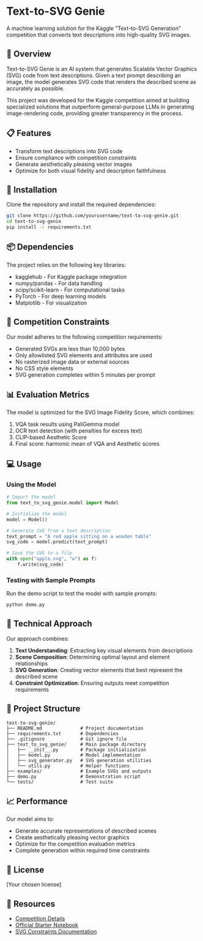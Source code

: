 # Text-to-SVG Genie

A machine learning solution for the Kaggle "Text-to-SVG Generation" competition that converts text descriptions into high-quality SVG images.

## 🚀 Overview

Text-to-SVG Genie is an AI system that generates Scalable Vector Graphics (SVG) code from text descriptions. Given a text prompt describing an image, the model generates SVG code that renders the described scene as accurately as possible.

This project was developed for the Kaggle competition aimed at building specialized solutions that outperform general-purpose LLMs in generating image-rendering code, providing greater transparency in the process.

## 📋 Features

- Transform text descriptions into SVG code
- Ensure compliance with competition constraints
- Generate aesthetically pleasing vector images
- Optimize for both visual fidelity and description faithfulness

## 🔧 Installation

Clone the repository and install the required dependencies:

```bash
git clone https://github.com/yourusername/text-to-svg-genie.git
cd text-to-svg-genie
pip install -r requirements.txt
```

## 📦 Dependencies

The project relies on the following key libraries:
- kagglehub - For Kaggle package integration
- numpy/pandas - For data handling
- scipy/scikit-learn - For computational tasks
- PyTorch - For deep learning models
- Matplotlib - For visualization

## 🎯 Competition Constraints

Our model adheres to the following competition requirements:
- Generated SVGs are less than 10,000 bytes
- Only allowlisted SVG elements and attributes are used
- No rasterized image data or external sources
- No CSS style elements
- SVG generation completes within 5 minutes per prompt

## 📊 Evaluation Metrics

The model is optimized for the SVG Image Fidelity Score, which combines:
1. VQA task results using PaliGemma model
2. OCR text detection (with penalties for excess text)
3. CLIP-based Aesthetic Score
4. Final score: harmonic mean of VQA and Aesthetic scores

## 💻 Usage

### Using the Model

```python
# Import the model
from text_to_svg_genie.model import Model

# Initialize the model
model = Model()

# Generate SVG from a text description
text_prompt = "A red apple sitting on a wooden table"
svg_code = model.predict(text_prompt)

# Save the SVG to a file
with open("apple.svg", "w") as f:
    f.write(svg_code)
```

### Testing with Sample Prompts

Run the demo script to test the model with sample prompts:

```bash
python demo.py
```

## 🧠 Technical Approach

Our approach combines:

1. **Text Understanding**: Extracting key visual elements from descriptions
2. **Scene Composition**: Determining optimal layout and element relationships
3. **SVG Generation**: Creating vector elements that best represent the described scene
4. **Constraint Optimization**: Ensuring outputs meet competition requirements

## 📂 Project Structure

```
text-to-svg-genie/
├── README.md              # Project documentation
├── requirements.txt       # Dependencies
├── .gitignore             # Git ignore file
├── text_to_svg_genie/     # Main package directory
│   ├── __init__.py        # Package initialization
│   ├── model.py           # Model implementation
│   ├── svg_generator.py   # SVG generation utilities
│   └── utils.py           # Helper functions
├── examples/              # Example SVGs and outputs
├── demo.py                # Demonstration script
└── tests/                 # Test suite
```

## 📈 Performance

Our model aims to:
- Generate accurate representations of described scenes
- Create aesthetically pleasing vector graphics
- Optimize for the competition evaluation metrics
- Complete generation within required time constraints

## 📝 License

[Your chosen license]

## 🔗 Resources

- [Competition Details](https://www.kaggle.com/competitions/text-to-svg-generation)
- [Official Starter Notebook](https://www.kaggle.com/code/kaggle/text-to-svg-starter)
- [SVG Constraints Documentation](https://www.kaggle.com/code/kaggle/svg-constraints)